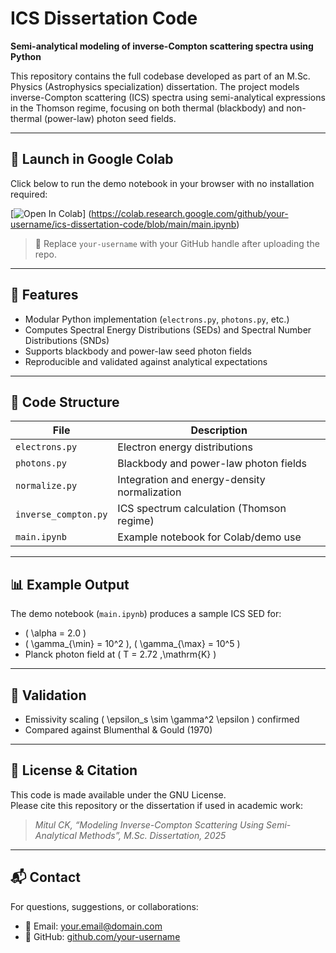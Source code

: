 # ICS Dissertation Code

**Semi-analytical modeling of inverse-Compton scattering spectra using Python**

This repository contains the full codebase developed as part of an M.Sc. Physics (Astrophysics specialization) dissertation. The project models inverse-Compton scattering (ICS) spectra using semi-analytical expressions in the Thomson regime, focusing on both thermal (blackbody) and non-thermal (power-law) photon seed fields.

---

## 🔗 Launch in Google Colab

Click below to run the demo notebook in your browser with no installation required:

[![Open In Colab](https://colab.research.google.com/assets/colab-badge.svg)]
(https://colab.research.google.com/github/your-username/ics-dissertation-code/blob/main/main.ipynb)

> 📌 Replace `your-username` with your GitHub handle after uploading the repo.

---

## 🧰 Features

- Modular Python implementation (`electrons.py`, `photons.py`, etc.)
- Computes Spectral Energy Distributions (SEDs) and Spectral Number Distributions (SNDs)
- Supports blackbody and power-law seed photon fields
- Reproducible and validated against analytical expectations

---

## 📁 Code Structure

| File                | Description                                      |
|---------------------|--------------------------------------------------|
| `electrons.py`      | Electron energy distributions                    |
| `photons.py`        | Blackbody and power-law photon fields            |
| `normalize.py`      | Integration and energy-density normalization     |
| `inverse_compton.py`| ICS spectrum calculation (Thomson regime)        |
| `main.ipynb`        | Example notebook for Colab/demo use              |

---

## 📊 Example Output

The demo notebook (`main.ipynb`) produces a sample ICS SED for:
- \( \alpha = 2.0 \)
- \( \gamma_{\min} = 10^2 \), \( \gamma_{\max} = 10^5 \)
- Planck photon field at \( T = 2.72 \,\mathrm{K} \)

---

## 🧪 Validation

- Emissivity scaling \( \epsilon_s \sim \gamma^2 \epsilon \) confirmed
- Compared against Blumenthal & Gould (1970)

---

## 📜 License & Citation

This code is made available under the GNU License.  
Please cite this repository or the dissertation if used in academic work:

> *Mitul CK, “Modeling Inverse-Compton Scattering Using Semi-Analytical Methods”, M.Sc. Dissertation, 2025*

---

## 📬 Contact

For questions, suggestions, or collaborations:
- 📧 Email: your.email@domain.com
- 🔗 GitHub: [github.com/your-username](https://github.com/your-username)

